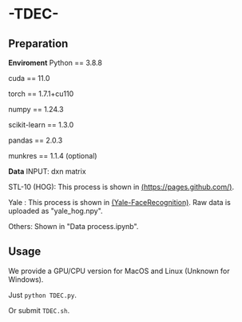 # -TDEC-
## Preparation
**Enviroment**
Python == 3.8.8

cuda == 11.0

torch == 1.7.1+cu110

numpy == 1.24.3

scikit-learn == 1.3.0

pandas == 2.0.3

munkres == 1.1.4 (optional)

**Data**
INPUT: dxn matrix 

STL-10 (HOG): This process is shown in [(https://pages.github.com/)](https://pages.github.com/).

Yale : This process is shown in [(Yale-FaceRecognition)](https://github.com/chenshen03/Yale-FaceRecognition). Raw data is uploaded as "yale_hog.npy".

Others: Shown in "Data process.ipynb".

## Usage
We provide a GPU/CPU version for MacOS and Linux (Unknown for Windows).

Just `python TDEC.py`. 

Or submit `TDEC.sh`.
